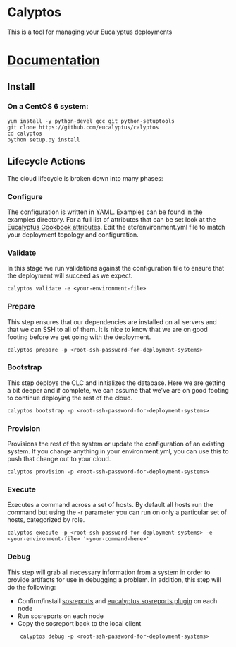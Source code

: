 # Calyptos

This is a tool for managing your Eucalyptus deployments

# [Documentation](http://calyptos.readthedocs.org/en/latest/)

## Install

### On a CentOS 6 system:

    yum install -y python-devel gcc git python-setuptools
    git clone https://github.com/eucalyptus/calyptos
    cd calyptos
    python setup.py install
    
## Lifecycle Actions
The cloud lifecycle is broken down into many phases:

### Configure
The configuration is written in YAML. Examples can be found in the examples directory. For a full list of attributes that can be set look at the [Eucalyptus Cookbook attributes](https://github.com/eucalyptus/eucalyptus-cookbook/blob/testing/attributes/default.rb). Edit the etc/environment.yml file to match your deployment topology and configuration.

### Validate
In this stage we run validations against the configuration file to ensure that the deployment will succeed as we expect.

    calyptos validate -e <your-environment-file>

### Prepare
This step ensures that our dependencies are installed on all servers and that we can SSH to all of them. It is nice to know that we are on good footing before we get going with the deployment.

    calyptos prepare -p <root-ssh-password-for-deployment-systems>

### Bootstrap
This step deploys the CLC and initializes the database. Here we are getting a bit deeper and if complete, we can assume that we've are on good footing to continue deploying the rest of the cloud.

    calyptos bootstrap -p <root-ssh-password-for-deployment-systems>
  
### Provision
Provisions the rest of the system or update the configuration of an existing system. If you change anything in your environment.yml, you can use this to push that change out to your cloud.

    calyptos provision -p <root-ssh-password-for-deployment-systems>

### Execute
Executes a command across a set of hosts. By default all hosts run the command but using the -r parameter you can run on only a particular set of hosts, categorized by role.

    calyptos execute -p <root-ssh-password-for-deployment-systems> -e <your-environment-file> '<your-command-here>'

### Debug
This step will grab all necessary information from a system in order to provide artifacts for use in debugging a problem.  In addition, this step will do the following:
* Confirm/install [sosreports](https://github.com/sosreport/sos) and [eucalyptus sosreports plugin](https://github.com/eucalyptus/eucalyptus-sosreport-plugins) on each node
* Run sosreports on each node
* Copy the sosreport back to the local client
```
    calyptos debug -p <root-ssh-password-for-deployment-systems>
```
    
